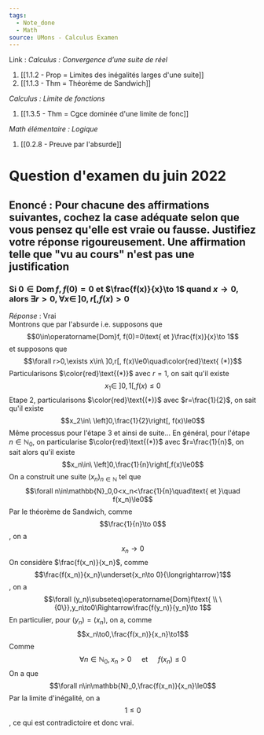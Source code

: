 ```yaml
---
tags:
  - Note_done
  - Math
source: UMons - Calculus Examen
---
```


Link :
_Calculus : Convergence d’une suite de réel_
1. [[1.1.2 - Prop = Limites des inégalités larges d'une suite]]
2. [[1.1.3 - Thm = Théorème de Sandwich]]

_Calculus : Limite de fonctions_
1. [[1.3.5 - Thm = Cgce dominée d'une limite de fonc]]

_Math élémentaire : Logique_
1. [[0.2.8 - Preuve par l'absurde]]

# Question  d'examen du juin 2022
## Enoncé : Pour chacune des affirmations suivantes, cochez la case adéquate selon que vous pensez qu'elle est vraie ou fausse. Justifiez votre réponse rigoureusement. Une affirmation telle que "vu au cours" n'est pas une justification
### Si $0\in\operatorname{Dom}f, f(0)=0$ et $\frac{f(x)}{x}\to 1$ quand $x\to 0$, alors $\exists r>0,\forall x\in\ ]0,r[, f(x)>0$ 
_Réponse_ : Vrai
\
Montrons que par l'absurde i.e. supposons que $$0\in\operatorname{Dom}f, f(0)=0\text{ et }\frac{f(x)}{x}\to 1$$ et supposons que $$\forall r>0,\exists x\in\ ]0,r[, f(x)\le0\quad\color{red}\text{ (*)}$$
Particularisons $\color{red}\text{(*)}$ avec $r=1$, on sait qu'il existe $$x_1\in\ ]0,1[, f(x)\le0$$ Etape 2, particularisons $\color{red}\text{(*)}$ avec $r=\frac{1}{2}$, on sait qu'il existe $$x_2\in\ \left]0,\frac{1}{2}\right[, f(x)\le0$$ Même processus pour l'étape 3 et ainsi de suite... 
En général, pour l'étape $n\in\mathbb{N}_0$, on particularise $\color{red}\text{(*)}$ avec $r=\frac{1}{n}$, on sait alors qu'il existe $$x_n\in\ \left]0,\frac{1}{n}\right[,f(x)\le0$$ On a construit une suite $(x_n)_{n\in\mathbb{N}}$ tel que $$\forall n\in\mathbb{N}_0,0<x_n<\frac{1}{n}\quad\text{ et }\quad f(x_n)\le0$$ Par le théorème de Sandwich, comme $$\frac{1}{n}\to 0$$, on a $$x_n\to 0$$ 
On considère $\frac{f(x_n)}{x_n}$, comme $$\frac{f(x_n)}{x_n}\underset{x_n\to 0}{\longrightarrow}1$$, on a $$\forall (y_n)\subseteq\operatorname{Dom}f\text{ \\ \{0\}},y_n\to0\Rightarrow\frac{f(y_n)}{y_n}\to 1$$ En particulier, pour $(y_n)=(x_n)$, on a, comme $$x_n\to0,\frac{f(x_n)}{x_n}\to1$$ Comme $$\forall n\in\mathbb{N}_0,x_n>0\quad\text{ et }\quad f(x_n)\le0$$ On a que $$\forall n\in\mathbb{N}_0,\frac{f(x_n)}{x_n}\le0$$ Par la limite d'inégalité, on a $$1\le0$$, ce qui est contradictoire et donc vrai.
